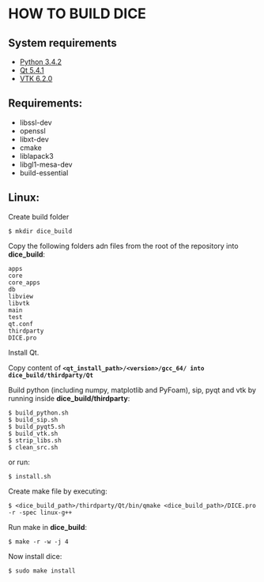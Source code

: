 HOW TO BUILD DICE
=================

System requirements
-------------------

- [Python 3.4.2](https://www.python.org/ftp/python/3.4.2/Python-3.4.2.tar.xz)
- [Qt 5.4.1](http://www.qt.io/download/)
- [VTK 6.2.0](http://www.vtk.org/files/release/6.2/VTK-6.2.0.tar.gz)

Requirements:
-------------

- libssl-dev
- openssl
- libxt-dev
- cmake
- liblapack3
- libgl1-mesa-dev
- build-essential

Linux:
------
Create build folder

    $ mkdir dice_build

Copy the following folders adn files from the root of the repository into **dice_build**:
   
    apps
    core
    core_apps
    db
    libview
    libvtk
    main
    test
    qt.conf
    thirdparty
    DICE.pro
    
Install Qt.

Copy content of **`<qt_install_path>/<version>/gcc_64/ into dice_build/thirdparty/Qt`**

Build python (including numpy, matplotlib and PyFoam), sip, pyqt and vtk by running inside **dice_build/thirdparty**:
    
    $ build_python.sh
    $ build_sip.sh
    $ build_pyqt5.sh
    $ build_vtk.sh
    $ strip_libs.sh
    $ clean_src.sh

or run:
    
    $ install.sh

Create make file by executing:

    $ <dice_build_path>/thirdparty/Qt/bin/qmake <dice_build_path>/DICE.pro -r -spec linux-g++

Run make in **dice_build**:

    $ make -r -w -j 4

Now install dice:

    $ sudo make install
    
